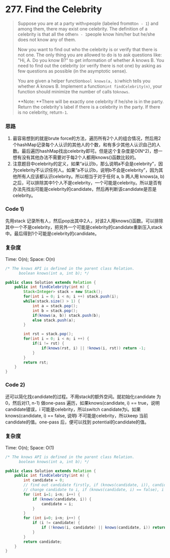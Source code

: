 # 277. Find the Celebrity

> Suppose you are at a party with`n`people \(labeled from`0`to`n - 1`\) and among them, there may exist one celebrity. The definition of a celebrity is that all the other`n - 1`people know him/her but he/she does not know any of them.
>
> Now you want to find out who the celebrity is or verify that there is not one. The only thing you are allowed to do is to ask questions like: "Hi, A. Do you know B?" to get information of whether A knows B. You need to find out the celebrity \(or verify there is not one\) by asking as few questions as possible \(in the asymptotic sense\).
>
> You are given a helper function`bool knows(a, b)`which tells you whether A knows B. Implement a function`int findCelebrity(n)`, your function should minimize the number of calls to`knows`.
>
> **Note: **There will be exactly one celebrity if he/she is in the party. Return the celebrity's label if there is a celebrity in the party. If there is no celebrity, return`-1`.

### 思路

1. 最容易想到的就是brute force的方法，遍历所有2个人的组合情况，然后用2个hashMap记录每个人认识的其他人的个数，和有多少其他人认识自己的人数。最后遍历hashMap找出celebrity即可。但是这个复杂度是O\(N^2\)，想一想有没有其他办法不需要对于每2个人都用knows\(\)函数比较的。
2. 注意题目中celebrity的定义，如果“a认识b，那么说明a不会是celebrity”，因为celebrity不认识任何人。如果“a不认识b，说明b不会是celebrity”，因为其他所有人应该都认识celebrity。所以相当于对于任何 a, b 两人用 knows\(a, b\) 之后，可以排除其中1个人不是celebrity，一个可能是celebrity。所以是否有办法先找出可能是celebrity的candidate，然后再判断该candidate是否是celebrity。

### Code 1\)

先用stack 记录所有人，然后pop出其中2人，对该2人用knows\(\)函数。可以排除其中一个不是celebrity，把另外一个可能是celebrity的candidate重新压入stack中。最后得到1个可能是celebrity的candidate。

### 复杂度

Time: O\(n\);   Space: O\(n\)

```java
/* The knows API is defined in the parent class Relation.
      boolean knows(int a, int b); */

public class Solution extends Relation {
    public int findCelebrity(int n) {
        Stack<Integer> stack = new Stack();
        for(int i = 0; i < n; i ++) stack.push(i);
        while(stack.size() > 1) {
            int a = stack.pop();
            int b = stack.pop();
            if(knows(a, b)) stack.push(b);
            else stack.push(a);
        }

        int rst = stack.pop();
        for(int i = 0; i < n; i ++) {
            if(i != rst) {
                if(knows(rst, i) || !knows(i, rst)) return -1;
            }
        }
        return rst;
    }
}
```

### Code 2\)

还可以简化找candidate的过程。不用stack的额外空间。就初始化candidate 为 0，然后对\(1, n-1\) 做one-pass 遍历，如果knows\(candidate, i\) == true，说明candidate错误，i 可能是celebrity，所以switch candidate为i。如果 knows\(candidate, i\) == false, 说明i 不可能是celebrity，所以keep 当前candidate的值。one-pass 后，便可以找到 potential的candidate的值。

### 复杂度

Time: O\(n\); Space: O\(1\)

```java
/* The knows API is defined in the parent class Relation.
      boolean knows(int a, int b); */

public class Solution extends Relation {
    public int findCelebrity(int n) {
        int candidate = 0;
        // find out candidate firstly, if (knows(candidate, i)), candidate should be wrong because celebrity knows nobody
        // change candidate to i, if (knows(candidate, i) == false), i should not be celebrity, keep candidate
        for (int i=1; i<n; i++) {
            if (knows(candidate, i)) {
                candidate = i;
            }
        }
        for (int i=0; i<n; i++) {
            if (i != candidate) {
                if (!knows(i, candidate) || knows(candidate, i)) return -1;
            }
        }
        return candidate;
    }
}
```



